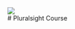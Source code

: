 <a href="http://www.pluralsight.com/" target="_blank">
  <img    src="https://www.gstatic.com/youtube/img/promos/growth/6614dc67e9c63722286831feead7a985aada5b5df27b2bc933b585b046e3faaf_640x48.png" /></a>
  <br />
# Pluralsight Course

